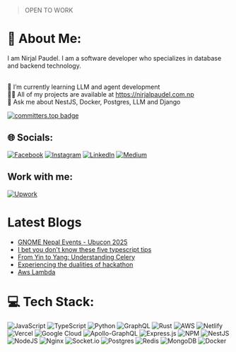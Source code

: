 > OPEN TO WORK
# 💫 About Me:
I am Nirjal Paudel. I am a software developer who specializes in database and backend technology.<br>



<br>🌱 I’m currently learning LLM and agent development
<br>👨‍💻 All of my projects are available at https://nirjalpaudel.com.np
<br>💬 Ask me about NestJS, Docker, Postgres, LLM and Django

[![committers.top badge](https://user-badge.committers.top/nepal/USERNAME.svg)](https://user-badge.committers.top/nepal/n1rjal)

## 🌐 Socials:
[![Facebook](https://img.shields.io/badge/Facebook-%231877F2.svg?logo=Facebook&logoColor=white)](https://facebook.com/n1rjal) [![Instagram](https://img.shields.io/badge/Instagram-%23E4405F.svg?logo=Instagram&logoColor=white)](https://instagram.com/n1rjal) [![LinkedIn](https://img.shields.io/badge/LinkedIn-%230077B5.svg?logo=linkedin&logoColor=white)](https://linkedin.com/in/nirjalpaudel) [![Medium](https://img.shields.io/badge/Medium-12100E?logo=medium&logoColor=white)](https://medium.com/@nirjalpaudel54312) 

## Work with me:
[![Upwork](https://img.shields.io/badge/Upwork-8A2BE2)](https://www.upwork.com/freelancers/~0102d4b4b099a771b2?viewMode=1) 

# Latest Blogs
<!-- BLOG-POST-LIST:START -->
- [GNOME Nepal Events - Ubucon 2025](https://nirjalpaudel.com.np/posts/@nirjalpaudel54312-ubucon-2025/)
- [I bet you don&#39;t know these five typescript tips](https://nirjalpaudel.com.np/posts/@nirjalpaudel54312/i-bet-you-dont-use-these-typescript-tips-and-practices/)
- [From Yin to Yang: Understanding Celery](https://nirjalpaudel.com.np/posts/@nirjalpaudel54312/from-yin-to-yang-understanding-celery/)
- [Experiencing the dualities of hackathon](https://nirjalpaudel.com.np/posts/@nirjalpaudel54312/experiencing-the-dualities-of-hackathon-e659f9988c18/)
- [Aws Lambda](https://nirjalpaudel.com.np/posts/lambda/)
<!-- BLOG-POST-LIST:END -->

# 💻 Tech Stack:
![JavaScript](https://img.shields.io/badge/javascript-%23323330.svg?style=for-the-badge&logo=javascript&logoColor=%23F7DF1E) ![TypeScript](https://img.shields.io/badge/typescript-%23007ACC.svg?style=for-the-badge&logo=typescript&logoColor=white) ![Python](https://img.shields.io/badge/python-3670A0?style=for-the-badge&logo=python&logoColor=ffdd54) ![GraphQL](https://img.shields.io/badge/-GraphQL-E10098?style=for-the-badge&logo=graphql&logoColor=white) ![Rust](https://img.shields.io/badge/rust-%23000000.svg?style=for-the-badge&logo=rust&logoColor=white) ![AWS](https://img.shields.io/badge/AWS-%23FF9900.svg?style=for-the-badge&logo=amazon-aws&logoColor=white) ![Netlify](https://img.shields.io/badge/netlify-%23000000.svg?style=for-the-badge&logo=netlify&logoColor=#00C7B7) ![Vercel](https://img.shields.io/badge/vercel-%23000000.svg?style=for-the-badge&logo=vercel&logoColor=white) ![Google Cloud](https://img.shields.io/badge/Google%20Cloud-%234285F4.svg?style=for-the-badge&logo=google-cloud&logoColor=white)  ![Apollo-GraphQL](https://img.shields.io/badge/-ApolloGraphQL-311C87?style=for-the-badge&logo=apollo-graphql) ![Express.js](https://img.shields.io/badge/express.js-%23404d59.svg?style=for-the-badge&logo=express&logoColor=%2361DAFB) ![NPM](https://img.shields.io/badge/NPM-%23000000.svg?style=for-the-badge&logo=npm&logoColor=white) ![NestJS](https://img.shields.io/badge/nestjs-%23E0234E.svg?style=for-the-badge&logo=nestjs&logoColor=white) ![NodeJS](https://img.shields.io/badge/node.js-6DA55F?style=for-the-badge&logo=node.js&logoColor=white) ![Nginx](https://img.shields.io/badge/nginx-%23009639.svg?style=for-the-badge&logo=nginx&logoColor=white) ![Socket.io](https://img.shields.io/badge/Socket.io-black?style=for-the-badge&logo=socket.io&badgeColor=010101) ![Postgres](https://img.shields.io/badge/postgres-%23316192.svg?style=for-the-badge&logo=postgresql&logoColor=white) ![Redis](https://img.shields.io/badge/redis-%23DD0031.svg?style=for-the-badge&logo=redis&logoColor=white) ![MongoDB](https://img.shields.io/badge/MongoDB-%234ea94b.svg?style=for-the-badge&logo=mongodb&logoColor=white) ![Docker](https://img.shields.io/badge/docker-%230db7ed.svg?style=for-the-badge&logo=docker&logoColor=white)

